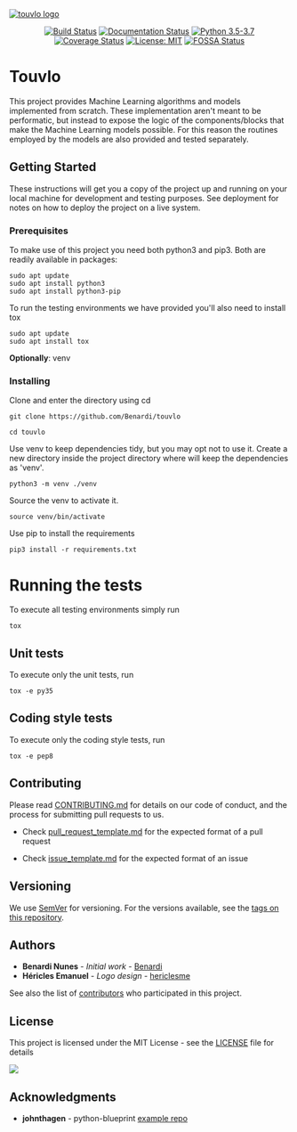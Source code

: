<a href="https://touvlo.readthedocs.io/">
    <img src="https://raw.githubusercontent.com/Benardi/touvlo/master/docs/content/img/touvlo_wide.png"
         alt="touvlo logo"
         align="center">
</a>


<p align="center">
    <a href="https://travis-ci.org/Benardi/touvlo">
        <img src="https://api.travis-ci.org/Benardi/touvlo.svg?branch=master"
            alt="Build Status"/></a>
    <a href="https://touvlo.readthedocs.io/en/latest/?badge=latest">
        <img src="https://readthedocs.org/projects/touvlo/badge/?version=latest"
            alt="Documentation Status"/></a>
    <a href="https://www.python.org/downloads/">
        <img src="https://img.shields.io/badge/python-3.5%20%7C%203.6%20%7C%203.7-blue"
            alt="Python 3.5-3.7"/></a>
    <a href="https://codecov.io/gh/Benardi/touvlo">
        <img src="https://codecov.io/gh/Benardi/touvlo/branch/master/graphs/badge.svg"
            alt="Coverage Status"/></a>
    <a href="https://opensource.org/licenses/MIT">
        <img src="https://img.shields.io/badge/License-MIT-yellow.svg"
            alt="License: MIT"/></a>
    <a href="https://app.fossa.io/projects/git%2Bgithub.com%2FBenardi%2Ftouvlo?ref=badge_small">
        <img src="https://app.fossa.io/api/projects/git%2Bgithub.com%2FBenardi%2Ftouvlo.svg?type=small"
        alt="FOSSA Status"/></a>
</p>

# Touvlo

This project provides Machine Learning algorithms and models implemented from scratch. These implementation aren't meant to be performatic, but instead to expose the logic of the components/blocks that make the Machine Learning models possible. For this reason the routines employed by the models are also provided and tested separately.

## Getting Started

These instructions will get you a copy of the project up and running on your local machine for development and testing purposes. See deployment for notes on how to deploy the project on a live system.

### Prerequisites

To make use of this project you need both python3 and pip3.
Both are readily available in packages: 

```
sudo apt update
sudo apt install python3
sudo apt install python3-pip
```
To run the testing environments we have provided you'll also need to install tox

```
sudo apt update
sudo apt install tox
```

**Optionally**: venv

### Installing

Clone and enter the directory using cd

```
git clone https://github.com/Benardi/touvlo

cd touvlo 
```

Use venv to keep dependencies tidy, but you may opt not to use it.
Create a new directory inside the project directory where will keep the dependencies as 'venv'.

```
python3 -m venv ./venv
```

Source the venv to activate it.

```
source venv/bin/activate
```

Use pip to install the requirements

```
pip3 install -r requirements.txt
```

# Running the tests

To execute all testing environments simply run 

```
tox
``` 

## Unit tests

To execute only the unit tests, run 

```
tox -e py35
``` 

## Coding style tests

To execute only the coding style tests, run 

```
tox -e pep8
``` 

## Contributing

Please read [CONTRIBUTING.md](https://github.com/Benardi/touvlo/blob/master/CONTRIBUTING.md) for details on our code of conduct, and the process for submitting pull requests to us.

* Check [pull_request_template.md](https://github.com/Benardi/touvlo/blob/master/pull_request_template.md) for the expected format of a pull request

* Check [issue_template.md](https://github.com/Benardi/touvlo/blob/master/issue_template.md) for the expected format of an issue

## Versioning

We use [SemVer](http://semver.org/) for versioning. For the versions available, see the [tags on this repository](https://github.com/Benardi/touvlo/tags). 

## Authors

* **Benardi Nunes** - *Initial work* - [Benardi](https://github.com/Benardi)
* **Héricles Emanuel** - *Logo design* - [hericlesme](https://github.com/hericlesme)

See also the list of [contributors](https://github.com/Benardi/touvlo/contributors) who participated in this project.

## License

This project is licensed under the MIT License - see the [LICENSE](LICENSE) file for details


<a href="https://app.fossa.io/projects/git%2Bgithub.com%2FBenardi%2Ftouvlo?ref=badge_large" alt="FOSSA Status"><img src="https://app.fossa.io/api/projects/git%2Bgithub.com%2FBenardi%2Ftouvlo.svg?type=large"/></a>

## Acknowledgments

* **johnthagen** - python-blueprint [example repo](https://github.com/johnthagen/python-blueprint)
